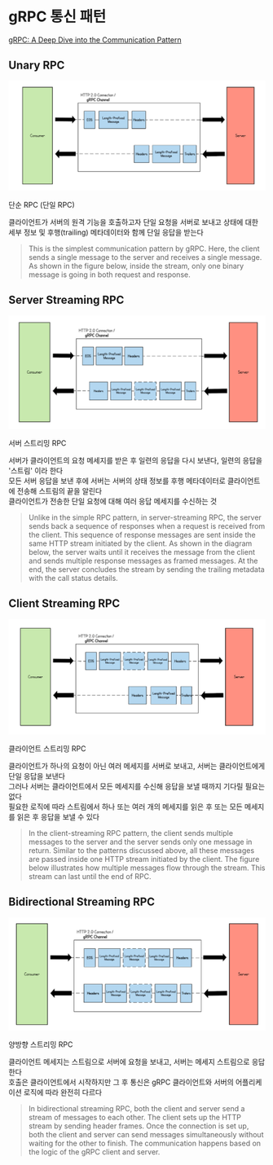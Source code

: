 
# gRPC 통신 패턴

[gRPC: A Deep Dive into the Communication Pattern
](https://thenewstack.io/grpc-a-deep-dive-into-the-communication-pattern/)

## Unary RPC

![Unary](./img/unary.png)

단순 RPC (단일 RPC)

클라이언트가 서버의 원격 기능을 호출하고자 단일 요청을 서버로 보내고 상태에 대한 세부 정보 및 후행(trailing) 메타데이터와 함께 단일 응답을 받는다  

> This is the simplest communication pattern by gRPC. Here, the client sends a single message to the server and receives a single message. As shown in the figure below, inside the stream, only one binary message is going in both request and response.

## Server Streaming RPC

![Server Streaming RPC](./img/server_stream.png)

서버 스트리밍 RPC

서버가 클라이언트의 요청 메세지를 받은 후 일련의 응답을 다시 보낸다, 일련의 응답을 '스트림' 이라 한다  
모든 서버 응답을 보낸 후에 서버는 서버의 상태 정보를 후행 메타데이터로 클라이언트에 전송해 스트림의 끝을 알린다  
클라이언트가 전송한 단일 요청에 대해 여러 응답 메세지를 수신하는 것  

> Unlike in the simple RPC pattern, in server-streaming RPC, the server sends back a sequence of responses when a request is received from the client. This sequence of response messages are sent inside the same HTTP stream initiated by the client. As shown in the diagram below, the server waits until it receives the message from the client and sends multiple response messages as framed messages. At the end, the server concludes the stream by sending the trailing metadata with the call status details.

## Client Streaming RPC

![Client Streaming RPC](./img/client_stream.png)

클라이언트 스트리밍 RPC

클라이언트가 하나의 요청이 아닌 여러 메세지를 서버로 보내고, 서버는 클라이언트에게 단일 응답을 보낸다  
그러나 서버는 클라이언트에서 모든 메세지를 수신해 응답을 보낼 때까지 기다릴 필요는 없다  
필요한 로직에 따라 스트림에서 하나 또는 여러 개의 메세지를 읽은 후 또는 모든 메세지를 읽은 후 응답을 보낼 수 있다  

> In the client-streaming RPC pattern, the client sends multiple messages to the server and the server sends only one message in return. Similar to the patterns discussed above, all these messages are passed inside one HTTP stream initiated by the client. The figure below illustrates how multiple messages flow through the stream. This stream can last until the end of RPC.

## Bidirectional Streaming RPC

![Bidirectional Streaming RPC](./img/bidirectional_stream.png)

양방향 스트리밍 RPC

클라이언트 메세지는 스트림으로 서버에 요청을 보내고, 서버는 메세지 스트림으로 응답한다  
호출은 클라이언트에서 시작하지만 그 후 통신은 gRPC 클라이언트와 서버의 어플리케이션 로직에 따라 완전히 다르다  

> In bidirectional streaming RPC, both the client and server send a stream of messages to each other. The client sets up the HTTP stream by sending header frames. Once the connection is set up, both the client and server can send messages simultaneously without waiting for the other to finish. The communication happens based on the logic of the gRPC client and server.
